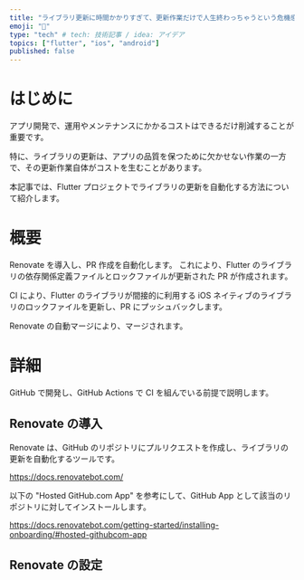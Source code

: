 ```yaml
---
title: "ライブラリ更新に時間かかりすぎて、更新作業だけで人生終わっちゃうという危機感を持つ人に送る！"
emoji: "🎃"
type: "tech" # tech: 技術記事 / idea: アイデア
topics: ["flutter", "ios", "android"]
published: false
---
```


# はじめに

アプリ開発で、運用やメンテナンスにかかるコストはできるだけ削減することが重要です。

特に、ライブラリの更新は、アプリの品質を保つために欠かせない作業の一方で、その更新作業自体がコストを生むことがあります。

本記事では、Flutter プロジェクトでライブラリの更新を自動化する方法について紹介します。

# 概要

Renovate を導入し、PR 作成を自動化します。
これにより、Flutter のライブラリの依存関係定義ファイルとロックファイルが更新された PR が作成されます。

CI により、Flutter のライブラリが間接的に利用する iOS ネイティブのライブラリのロックファイルを更新し、PR にプッシュバックします。

Renovate の自動マージにより、マージされます。

# 詳細

GitHub で開発し、GitHub Actions で CI を組んでいる前提で説明します。

## Renovate の導入

Renovate は、GitHub のリポジトリにプルリクエストを作成し、ライブラリの更新を自動化するツールです。

https://docs.renovatebot.com/

以下の "Hosted GitHub.com App" を参考にして、GitHub App として該当のリポジトリに対してインストールします。

https://docs.renovatebot.com/getting-started/installing-onboarding/#hosted-githubcom-app

## Renovate の設定
